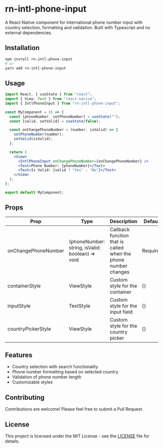 # rn-intl-phone-input

A React Native component for international phone number input with country selection, formatting and validation. Built with Typescript and no external dependencies.

## Installation

```bash
npm install rn-intl-phone-input
# or
yarn add rn-intl-phone-input
```

## Usage

```jsx
import React, { useState } from "react";
import { View, Text } from "react-native";
import { IntlPhoneInput } from "rn-intl-phone-input";

const MyComponent = () => {
  const [phoneNumber, setPhoneNumber] = useState("");
  const [valid, setValid] = useState(false);

  const onChangePhoneNumber = (number, isValid) => {
    setPhoneNumber(number);
    setValid(isValid);
  };

  return (
    <View>
      <IntlPhoneInput onChangePhoneNumber={onChangePhoneNumber} />
      <Text>Phone Number: {phoneNumber}</Text>
      <Text>Is Valid: {valid ? "Yes" : "No"}</Text>
    </View>
  );
};

export default MyComponent;
```

## Props

| Prop                | Type                                            | Description                                                    | Default  |
| ------------------- | ----------------------------------------------- | -------------------------------------------------------------- | -------- |
| onChangePhoneNumber | (phoneNumber: string, isValid: boolean) => void | Callback function that is called when the phone number changes | Required |
| containerStyle      | ViewStyle                                       | Custom style for the container                                 | {}       |
| inputStyle          | TextStyle                                       | Custom style for the input field                               | {}       |
| countryPickerStyle  | ViewStyle                                       | Custom style for the country picker                            | {}       |

## Features

- Country selection with search functionality
- Phone number formatting based on selected country
- Validation of phone number length
- Customizable styles

## Contributing

Contributions are welcome! Please feel free to submit a Pull Request.

## License

This project is licensed under the MIT License - see the [LICENSE](LICENSE) file for details.
